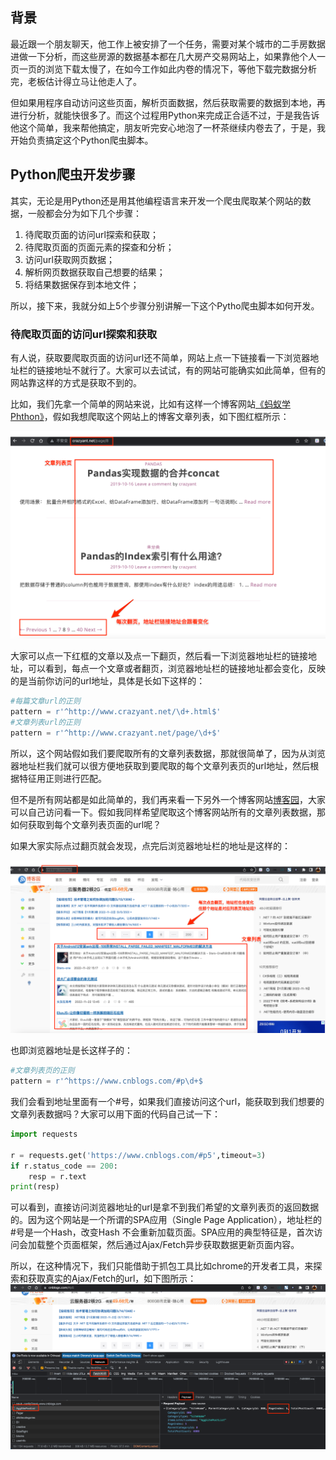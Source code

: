 ## **背景**
最近跟一个朋友聊天，他工作上被安排了一个任务，需要对某个城市的二手房数据进做一下分析，而这些房源的数据基本都在几大房产交易网站上，如果靠他个人一页一页的浏览下载太慢了，在如今工作如此内卷的情况下，等他下载完数据分析完，老板估计得立马让他走人了。

但如果用程序自动访问这些页面，解析页面数据，然后获取需要的数据到本地，再进行分析，就能快很多了。而这个过程用Python来完成正合适不过，于是我告诉他这个简单，我来帮他搞定，朋友听完安心地泡了一杯茶继续内卷去了，于是，我开始负责搞定这个Python爬虫脚本。


## **Python爬虫开发步骤**
其实，无论是用Python还是用其他编程语言来开发一个爬虫爬取某个网站的数据，一般都会分为如下几个步骤：
1. 待爬取页面的访问url探索和获取；
2. 待爬取页面的页面元素的探查和分析；
3. 访问url获取网页数据；
4. 解析网页数据获取自己想要的结果；
5. 将结果数据保存到本地文件；

所以，接下来，我就分如上5个步骤分别讲解一下这个Pytho爬虫脚本如何开发。

### **待爬取页面的访问url探索和获取**
有人说，获取要爬取页面的访问url还不简单，网站上点一下链接看一下浏览器地址栏的链接地址不就行了。大家可以去试试，有的网站可能确实如此简单，但有的网站靠这样的方式是获取不到的。

比如，我们先拿一个简单的网站来说，比如有这样一个博客网站[《蚂蚁学Phthon》](http://www.crazyant.net/)，假如我想爬取这个网站上的博客文章列表，如下图红框所示：

![crazyant-page](https://github.com/xiaoyuge/Tech-Notes/blob/main/Python/resources/crazyant-page.png)

大家可以点一下红框的文章以及点一下翻页，然后看一下浏览器地址栏的链接地址，可以看到，每点一个文章或者翻页，浏览器地址栏的链接地址都会变化，反映的是当前你访问的url地址，具体是长如下这样的：
```Python
#每篇文章url的正则
pattern = r'^http://www.crazyant.net/\d+.html$'
#文章列表url的正则
pattern = r'^http://www.crazyant.net/page/\d+$'
```

所以，这个网站假如我们要爬取所有的文章列表数据，那就很简单了，因为从浏览器地址栏我们就可以很方便地获取到要爬取的每个文章列表页的url地址，然后根据特征用正则进行匹配。

但不是所有网站都是如此简单的，我们再来看一下另外一个博客网站[博客园](https://www.cnblogs.com/)，大家可以自己访问看一下。假如我同样希望爬取这个博客网站所有的文章列表数据，那如何获取到每个文章列表页面的url呢？

如果大家实际点过翻页就会发现，点完后浏览器地址栏的地址是这样的：

![cnblogs-page](https://github.com/xiaoyuge/Tech-Notes/blob/main/Python/resources/cnblogs-page.png)

也即浏览器地址是长这样子的：
```Python
#文章列表页的正则
pattern = r'^https://www.cnblogs.com/#p\d+$
```

我们会看到地址里面有一个#号，如果我们直接访问这个url，能获取到我们想要的文章列表数据吗？大家可以用下面的代码自己试一下：
```Python
import requests

r = requests.get('https://www.cnblogs.com/#p5',timeout=3)
if r.status_code == 200:
    resp = r.text
print(resp)
```
可以看到，直接访问浏览器地址的url是拿不到我们希望的文章列表页的返回数据的。因为这个网站是一个所谓的SPA应用（Single Page Application），地址栏的#号是一个Hash，改变Hash 不会重新加载页面。SPA应用的典型特征是，首次访问会加载整个页面框架，然后通过Ajax/Fetch异步获取数据更新页面内容。

所以，在这种情况下，我们只能借助于抓包工具比如chrome的开发者工具，来探索和获取真实的Ajax/Fetch的url，如下图所示：
![cnblogs-chrome-dev-tools](https://github.com/xiaoyuge/Tech-Notes/blob/main/Python/resources/cnblogs-page-chrome-dev-tools.png)


